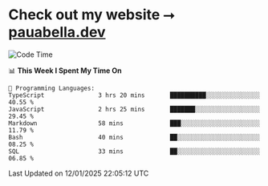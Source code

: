 # Check out my website ⭢ [pauabella.dev](https://pauabella.dev)

<!--START_SECTION:waka-->
![Code Time](http://img.shields.io/badge/Code%20Time-4%2C003%20hrs%2014%20mins-blue)

📊 **This Week I Spent My Time On** 

```text
💬 Programming Languages: 
TypeScript               3 hrs 20 mins       ██████████░░░░░░░░░░░░░░░   40.55 % 
JavaScript               2 hrs 25 mins       ███████░░░░░░░░░░░░░░░░░░   29.45 % 
Markdown                 58 mins             ███░░░░░░░░░░░░░░░░░░░░░░   11.79 % 
Bash                     40 mins             ██░░░░░░░░░░░░░░░░░░░░░░░   08.25 % 
SQL                      33 mins             ██░░░░░░░░░░░░░░░░░░░░░░░   06.85 % 
```


 Last Updated on 12/01/2025 22:05:12 UTC
<!--END_SECTION:waka-->
